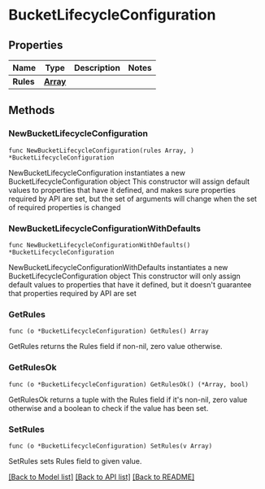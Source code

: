 # BucketLifecycleConfiguration

## Properties

Name | Type | Description | Notes
------------ | ------------- | ------------- | -------------
**Rules** | [**Array**](array.md) |  | 

## Methods

### NewBucketLifecycleConfiguration

`func NewBucketLifecycleConfiguration(rules Array, ) *BucketLifecycleConfiguration`

NewBucketLifecycleConfiguration instantiates a new BucketLifecycleConfiguration object
This constructor will assign default values to properties that have it defined,
and makes sure properties required by API are set, but the set of arguments
will change when the set of required properties is changed

### NewBucketLifecycleConfigurationWithDefaults

`func NewBucketLifecycleConfigurationWithDefaults() *BucketLifecycleConfiguration`

NewBucketLifecycleConfigurationWithDefaults instantiates a new BucketLifecycleConfiguration object
This constructor will only assign default values to properties that have it defined,
but it doesn't guarantee that properties required by API are set

### GetRules

`func (o *BucketLifecycleConfiguration) GetRules() Array`

GetRules returns the Rules field if non-nil, zero value otherwise.

### GetRulesOk

`func (o *BucketLifecycleConfiguration) GetRulesOk() (*Array, bool)`

GetRulesOk returns a tuple with the Rules field if it's non-nil, zero value otherwise
and a boolean to check if the value has been set.

### SetRules

`func (o *BucketLifecycleConfiguration) SetRules(v Array)`

SetRules sets Rules field to given value.



[[Back to Model list]](../README.md#documentation-for-models) [[Back to API list]](../README.md#documentation-for-api-endpoints) [[Back to README]](../README.md)


